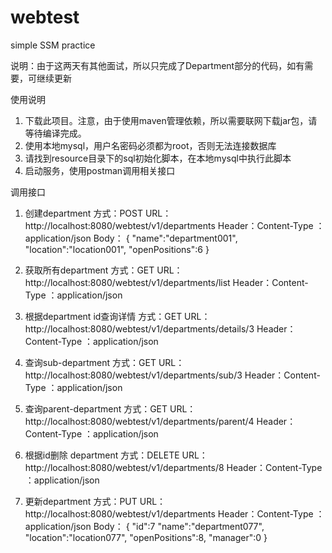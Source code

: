 # webtest
simple SSM practice

说明：由于这两天有其他面试，所以只完成了Department部分的代码，如有需要，可继续更新

使用说明
1. 下载此项目。注意，由于使用maven管理依赖，所以需要联网下载jar包，请等待编译完成。
2. 使用本地mysql，用户名密码必须都为root，否则无法连接数据库
3. 请找到resource目录下的sql初始化脚本，在本地mysql中执行此脚本
4. 启动服务，使用postman调用相关接口

调用接口
1. 创建department
方式：POST 
URL：http://localhost:8080/webtest/v1/departments
Header：Content-Type ：application/json
Body：
{
	"name":"department001",
	"location":"location001",
	"openPositions":6
}

2. 获取所有department
方式：GET 
URL：http://localhost:8080/webtest/v1/departments/list
Header：Content-Type ：application/json

3. 根据department id查询详情
方式：GET 
URL：http://localhost:8080/webtest/v1/departments/details/3
Header：Content-Type ：application/json

4. 查询sub-department
方式：GET 
URL：http://localhost:8080/webtest/v1/departments/sub/3
Header：Content-Type ：application/json

5. 查询parent-department
方式：GET 
URL：http://localhost:8080/webtest/v1/departments/parent/4
Header：Content-Type ：application/json

6. 根据id删除 department
方式：DELETE
URL：http://localhost:8080/webtest/v1/departments/8
Header：Content-Type ：application/json

7. 更新department
方式：PUT
URL：http://localhost:8080/webtest/v1/departments
Header：Content-Type ：application/json
Body：
{
  "id":7
	"name":"department077",
	"location":"location077",
	"openPositions":8,
  "manager":0
}
